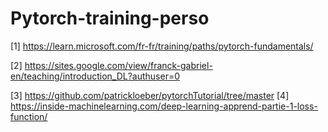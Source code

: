 # Pytorch-training-perso


[1] https://learn.microsoft.com/fr-fr/training/paths/pytorch-fundamentals/

[2] https://sites.google.com/view/franck-gabriel-en/teaching/introduction_DL?authuser=0

[3] https://github.com/patrickloeber/pytorchTutorial/tree/master
[4] https://inside-machinelearning.com/deep-learning-apprend-partie-1-loss-function/
